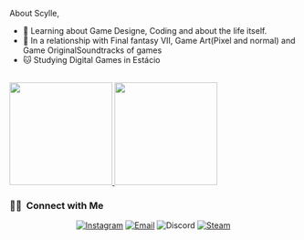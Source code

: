 About Scylle, 

* :sauropod: Learning about Game Designe, Coding and about the life itself. 
* :space_invader: In a relationship with Final fantasy VII, Game Art(Pixel and normal) and Game OriginalSoundtracks of games
* :cat: Studying Digital Games in Estácio                                                                                                                






<br/>

<a href="https://github.com/Scyllle">
  <img height="180em" src="https://github-readme-stats.vercel.app/api?username=Scyllle&theme=buefy&show_icons=true" />
  <img height="180em" src="https://github-readme-stats.vercel.app/api/top-langs/?username=Scyllle&theme=buefy&layout=compact" />
</a>

<br/>

<h3> 🤝🏻 &nbsp;Connect with Me </h3>

<p align="center">
<a href="https://www.instagram.com/scyllle/"><img alt="Instagram" src="https://img.shields.io/badge/Instagram-scyllle-blue?style=flat-square&logo=instagram"></a>
<a href="mailto:ericfilipe007@outlook.com"><img alt="Email" src="https://img.shields.io/badge/Email-ericfilipe007@outlook.com-blue?style=flat-square&logo=gmail"></a>
<img alt="Discord" src="https://img.shields.io/badge/Discord-Grey%233876-5865F2?style=flat-square&logo=Discord&logoColor=5865F2">
<a href="https://steamcommunity.com/profiles/76561198840128981/"><img alt="Steam" src="https://img.shields.io/badge/Steam-Scylle-5865F2?style=flat-square&logo=Steam&logoColor=000000"></a>
  </p>








